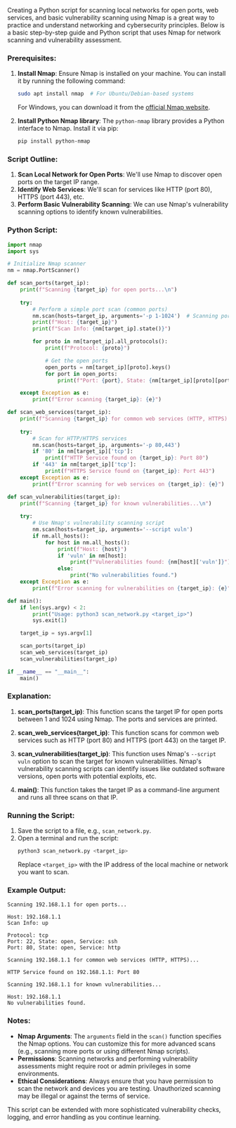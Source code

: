 Creating a Python script for scanning local networks for open ports, web services, and basic vulnerability scanning using Nmap is a great way to practice and understand networking and cybersecurity principles. Below is a basic step-by-step guide and Python script that uses Nmap for network scanning and vulnerability assessment.

### Prerequisites:
1. **Install Nmap**: Ensure Nmap is installed on your machine. You can install it by running the following command:
   ```bash
   sudo apt install nmap  # For Ubuntu/Debian-based systems
   ```
   For Windows, you can download it from the [official Nmap website](https://nmap.org/).

2. **Install Python Nmap library**: The `python-nmap` library provides a Python interface to Nmap. Install it via pip:
   ```bash
   pip install python-nmap
   ```

### Script Outline:
1. **Scan Local Network for Open Ports**: We'll use Nmap to discover open ports on the target IP range.
2. **Identify Web Services**: We'll scan for services like HTTP (port 80), HTTPS (port 443), etc.
3. **Perform Basic Vulnerability Scanning**: We can use Nmap's vulnerability scanning options to identify known vulnerabilities.

### Python Script:

```python
import nmap
import sys

# Initialize Nmap scanner
nm = nmap.PortScanner()

def scan_ports(target_ip):
    print(f"Scanning {target_ip} for open ports...\n")
    
    try:
        # Perform a simple port scan (common ports)
        nm.scan(hosts=target_ip, arguments='-p 1-1024')  # Scanning ports 1-1024
        print(f"Host: {target_ip}")
        print(f"Scan Info: {nm[target_ip].state()}")

        for proto in nm[target_ip].all_protocols():
            print(f"Protocol: {proto}")

            # Get the open ports
            open_ports = nm[target_ip][proto].keys()
            for port in open_ports:
                print(f"Port: {port}, State: {nm[target_ip][proto][port]['state']}, Service: {nm[target_ip][proto][port]['name']}")

    except Exception as e:
        print(f"Error scanning {target_ip}: {e}")

def scan_web_services(target_ip):
    print(f"Scanning {target_ip} for common web services (HTTP, HTTPS)...\n")
    
    try:
        # Scan for HTTP/HTTPS services
        nm.scan(hosts=target_ip, arguments='-p 80,443')
        if '80' in nm[target_ip]['tcp']:
            print(f"HTTP Service found on {target_ip}: Port 80")
        if '443' in nm[target_ip]['tcp']:
            print(f"HTTPS Service found on {target_ip}: Port 443")
    except Exception as e:
        print(f"Error scanning for web services on {target_ip}: {e}")

def scan_vulnerabilities(target_ip):
    print(f"Scanning {target_ip} for known vulnerabilities...\n")
    
    try:
        # Use Nmap's vulnerability scanning script
        nm.scan(hosts=target_ip, arguments='--script vuln')
        if nm.all_hosts():
            for host in nm.all_hosts():
                print(f"Host: {host}")
                if 'vuln' in nm[host]:
                    print(f"Vulnerabilities found: {nm[host]['vuln']}")
                else:
                    print("No vulnerabilities found.")
    except Exception as e:
        print(f"Error scanning for vulnerabilities on {target_ip}: {e}")

def main():
    if len(sys.argv) < 2:
        print("Usage: python3 scan_network.py <target_ip>")
        sys.exit(1)

    target_ip = sys.argv[1]

    scan_ports(target_ip)
    scan_web_services(target_ip)
    scan_vulnerabilities(target_ip)

if __name__ == "__main__":
    main()
```

### Explanation:
1. **scan_ports(target_ip)**: This function scans the target IP for open ports between 1 and 1024 using Nmap. The ports and services are printed.
   
2. **scan_web_services(target_ip)**: This function scans for common web services such as HTTP (port 80) and HTTPS (port 443) on the target IP.

3. **scan_vulnerabilities(target_ip)**: This function uses Nmap's `--script vuln` option to scan the target for known vulnerabilities. Nmap's vulnerability scanning scripts can identify issues like outdated software versions, open ports with potential exploits, etc.

4. **main()**: This function takes the target IP as a command-line argument and runs all three scans on that IP.

### Running the Script:
1. Save the script to a file, e.g., `scan_network.py`.
2. Open a terminal and run the script:
   ```bash
   python3 scan_network.py <target_ip>
   ```
   Replace `<target_ip>` with the IP address of the local machine or network you want to scan.

### Example Output:
```
Scanning 192.168.1.1 for open ports...

Host: 192.168.1.1
Scan Info: up

Protocol: tcp
Port: 22, State: open, Service: ssh
Port: 80, State: open, Service: http

Scanning 192.168.1.1 for common web services (HTTP, HTTPS)...

HTTP Service found on 192.168.1.1: Port 80

Scanning 192.168.1.1 for known vulnerabilities...

Host: 192.168.1.1
No vulnerabilities found.
```

### Notes:
- **Nmap Arguments**: The `arguments` field in the `scan()` function specifies the Nmap options. You can customize this for more advanced scans (e.g., scanning more ports or using different Nmap scripts).
- **Permissions**: Scanning networks and performing vulnerability assessments might require root or admin privileges in some environments.
- **Ethical Considerations**: Always ensure that you have permission to scan the network and devices you are testing. Unauthorized scanning may be illegal or against the terms of service.

This script can be extended with more sophisticated vulnerability checks, logging, and error handling as you continue learning.
